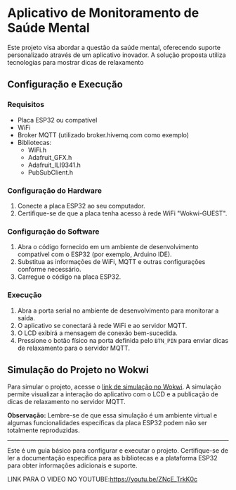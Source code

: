 # Aplicativo de Monitoramento de Saúde Mental

Este projeto visa abordar a questão da saúde mental, oferecendo suporte personalizado através de um aplicativo inovador. A solução proposta utiliza tecnologias para mostrar dicas de relaxamento

## Configuração e Execução

### Requisitos
- Placa ESP32 ou compatível
- WiFi
- Broker MQTT (utilizado broker.hivemq.com como exemplo)
- Bibliotecas:
  - WiFi.h
  - Adafruit_GFX.h
  - Adafruit_ILI9341.h
  - PubSubClient.h

### Configuração do Hardware
1. Conecte a placa ESP32 ao seu computador.
2. Certifique-se de que a placa tenha acesso à rede WiFi "Wokwi-GUEST".

### Configuração do Software
1. Abra o código fornecido em um ambiente de desenvolvimento compatível com o ESP32 (por exemplo, Arduino IDE).
2. Substitua as informações de WiFi, MQTT e outras configurações conforme necessário.
3. Carregue o código na placa ESP32.

### Execução
1. Abra a porta serial no ambiente de desenvolvimento para monitorar a saída.
2. O aplicativo se conectará à rede WiFi e ao servidor MQTT.
3. O LCD exibirá a mensagem de conexão bem-sucedida.
4. Pressione o botão físico na porta definida pelo `BTN_PIN` para enviar dicas de relaxamento para o servidor MQTT.

## Simulação do Projeto no Wokwi
Para simular o projeto, acesse o [link de simulação no Wokwi](https://wokwi.com/projects/381427231903545345https://wokwi.com/projects/381427231903545345). A simulação permite visualizar a interação do aplicativo com o LCD e a publicação de dicas de relaxamento no servidor MQTT.

**Observação:** Lembre-se de que essa simulação é um ambiente virtual e algumas funcionalidades específicas da placa ESP32 podem não ser totalmente reproduzidas.

---

Este é um guia básico para configurar e executar o projeto. Certifique-se de ler a documentação específica para as bibliotecas e a plataforma ESP32 para obter informações adicionais e suporte.


LINK PARA O VIDEO NO YOUTUBE:https://youtu.be/ZNcE_TrkK0c
